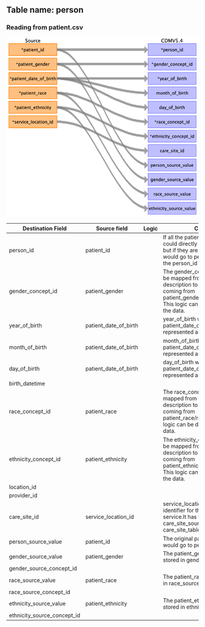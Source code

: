 ## Table name: person

### Reading from patient.csv

![](md_files/image1.png)

| Destination Field | Source field | Logic | Comment field |
| --- | --- | --- | --- |
| person_id | patient_id |  | If all the patient_id are integers then it could directly be used as a person_id, but if they are strings, the patient_id would go to person_source_value and the person_id will have to be generated.<br> |
| gender_concept_id | patient_gender |  | The gender_concept_id would have to be mapped from the concept table. The description to be mapped would be coming from patient_gender/gender_source_value. This logic can be derived once we have the data.<br> |
| year_of_birth | patient_date_of_birth |  | year_of_birth will be extracted from patient_date_of_birth which is represented as yyyy-mm-dd<br> |
| month_of_birth | patient_date_of_birth |  | month_of_birth will be extracted from patient_date_of_birth which is represented as yyyy-mm-dd<br> |
| day_of_birth | patient_date_of_birth |  | day_of_birth will be extracted from patient_date_of_birth which is represented as yyyy-mm-dd<br> |
| birth_datetime |  |  |  |
| race_concept_id | patient_race |  | The race_concept_id would have to be mapped from the concept table. The description to be mapped would be coming from patient_race/race_source_value. This logic can be derived once we have the data.<br> |
| ethnicity_concept_id | patient_ethnicity |  | The ethnicity_concept_id would have to be mapped from the concept table. The description to be mapped would be coming from patient_ethnicity/ethnicity_source_value. This logic can be derived once we have the data.<br> |
| location_id |  |  |  |
| provider_id |  |  |  |
| care_site_id | service_location_id |  | service_location_id is is the unique identifier for the encounter place of service.It has to be mapped to the care_site_source_value/care_site_id in care_site_table.<br> |
| person_source_value | patient_id |  | The original patient_id from the source would go to person_source_value.<br> |
| gender_source_value | patient_gender |  | The patient_gender can be directly stored in gender_source_value<br> |
| gender_source_concept_id |  |  |  |
| race_source_value | patient_race |  | The patient_race can be directly stored in race_source_value<br> |
| race_source_concept_id |  |  |  |
| ethnicity_source_value | patient_ethnicity |  | The patient_ethnicity can be directly stored in ethnicity_source_value<br> |
| ethnicity_source_concept_id |  |  |  |

